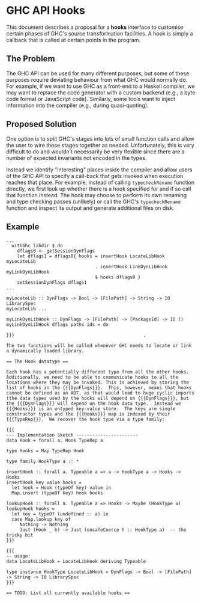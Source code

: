# GHC API Hooks



This document describes a proposal for a **hooks** interface to customise certain phases of GHC's source transformation facilities.  A hook is simply a callback that is called at certain points in the program.


## The Problem



The GHC API can be used for many different purposes, but some of these purposes require deviating behaviour from what GHC would normally do.  For example, if we want to use GHC as a front-end to a Haskell compiler, we may want to replace the code generator with a custom backend (e.g., a byte code format or JavaScript code).  Similarly, some tools want to inject information into the compiler (e.g., during quasi-quoting).


## Proposed Solution



One option is to split GHC's stages into lots of small function calls and allow the user to wire these stages together as needed.  Unfortunately, this is very difficult to do and wouldn't necessarily be very flexible since there are a number of expected invariants not encoded in the types.



Instead we identify "interesting" places inside the compiler and allow users of the GHC API to specify a call-back that gets invoked when execution reaches that place.  For example, instead of calling `typecheckRename` function directly, we first look up whether there is a hook specified for and if so call that function instead.  The hook may choose to perform its own renaming and type checking passes (unlikely) or call the GHC's `typecheckRename` function and inspect its output and generate additional files on disk.


## Example


```wiki
...
  withGhc libdir $ do
    dflags0 <- getSessionDynFlags
    let dflags1 = dflags0{ hooks = insertHook LocateLibHook myLocateLib
                                 . insertHook LinkDynLibHook myLinkDynLibHook
                                 $ hooks dflags0 }
    setSessionDynFlags dflags1
...

myLocateLib :: DynFlags -> Bool -> [FilePath] -> String -> IO LibrarySpec
myLocateLib ...

myLinkDynLibHook :: DynFlags -> [FilePath] -> [PackageId] -> IO ()
myLinkDynLibHook dflags paths ids = do 

}}}                                                . 

The two functions will be called whenever GHC needs to locate or link a dynamically loaded library.

== The Hook datatype ==

Each hook has a potentially different type from all the other hooks. Additionally, we need to be able to communicate hooks to all the locations where they may be invoked. This is achieved by storing the list of hooks in the {{{DynFlags}}}.  This, however, means that hooks cannot be defined as an ADT, as that would lead to huge cyclic imports (the data types used by the hooks will depend on {{{DynFlags}}}, but the {{{DynFlags}}} will depend on the hook data type.  Instead we {{{Hooks}}} is an untyped key-value store.  The keys are single constructor types and the {{{Hooks}}} map is indexed by their {{{TypeRep}}}.  We recover the hook type via a type family:

{{{
--- Implementation Sketch -----------------------
data Hook = forall a. Hook TypeRep a

type Hooks = Map TypeRep Hook

type family HookType a :: *

insertHook :: forall a. Typeable a => a -> HookType a -> Hooks -> Hooks
insertHook key value hooks =
  let hook = Hook (typeOf key) value in
  Map.insert (typeOf key) hook hooks

lookupHook :: forall a. Typeable a => Hooks -> Maybe (HookType a)
lookupHook hooks =
  let key = typeOf (undefined :: a) in
  case Map.lookup key of
     Nothing -> Nothing
     Just (Hook _ h) -> Just (unsafeCoerce h :: HookType a)  -- the tricky bit
}}}

{{{
-- usage:
data LocateLibHook = LocateLibHook deriving Typeable

type instance HookType LocateLibHook = DynFlags -> Bool -> [FilePath] -> String -> IO LibrarySpec
}}}

== TODO: List all currently available hooks ==

```